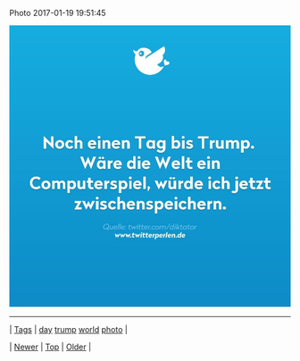 <!--
title: Photo 2017-01-19 19
date: 2020-06-28T15:27:00.149Z
tags: day, trump, world, photo
-->


Photo 2017-01-19 19:51:45

![](156090964614-0.jpg)

<!--BOTTOM-POST-NAVIGATION-->
---

| [Tags](tags.md) | [day](tag-day.md) [trump](tag-trump.md) [world](tag-world.md) [photo](tag-photo.md) |

| [Newer](156000246450.md) | [Top](index.md) | [Older](156183903929.md) |